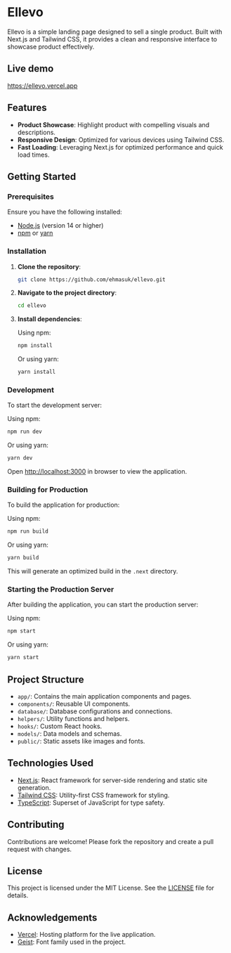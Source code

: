 # Ellevo

Ellevo is a simple landing page designed to sell a single product. Built with Next.js and Tailwind CSS, it provides a clean and responsive interface to showcase product effectively.

## Live demo

https://ellevo.vercel.app

## Features

- **Product Showcase**: Highlight product with compelling visuals and descriptions.
- **Responsive Design**: Optimized for various devices using Tailwind CSS.
- **Fast Loading**: Leveraging Next.js for optimized performance and quick load times.

## Getting Started

### Prerequisites

Ensure you have the following installed:

- [Node.js](https://nodejs.org/) (version 14 or higher)
- [npm](https://www.npmjs.com/) or [yarn](https://yarnpkg.com/)

### Installation

1. **Clone the repository**:

   ```bash
   git clone https://github.com/ehmasuk/ellevo.git
   ```

2. **Navigate to the project directory**:

   ```bash
   cd ellevo
   ```

3. **Install dependencies**:

   Using npm:

   ```bash
   npm install
   ```

   Or using yarn:

   ```bash
   yarn install
   ```

### Development

To start the development server:

Using npm:

```bash
npm run dev
```

Or using yarn:

```bash
yarn dev
```

Open [http://localhost:3000](http://localhost:3000) in browser to view the application.

### Building for Production

To build the application for production:

Using npm:

```bash
npm run build
```

Or using yarn:

```bash
yarn build
```

This will generate an optimized build in the `.next` directory.

### Starting the Production Server

After building the application, you can start the production server:

Using npm:

```bash
npm start
```

Or using yarn:

```bash
yarn start
```

## Project Structure

- `app/`: Contains the main application components and pages.
- `components/`: Reusable UI components.
- `database/`: Database configurations and connections.
- `helpers/`: Utility functions and helpers.
- `hooks/`: Custom React hooks.
- `models/`: Data models and schemas.
- `public/`: Static assets like images and fonts.

## Technologies Used

- [Next.js](https://nextjs.org/): React framework for server-side rendering and static site generation.
- [Tailwind CSS](https://tailwindcss.com/): Utility-first CSS framework for styling.
- [TypeScript](https://www.typescriptlang.org/): Superset of JavaScript for type safety.

## Contributing

Contributions are welcome! Please fork the repository and create a pull request with changes.

## License

This project is licensed under the MIT License. See the [LICENSE](LICENSE) file for details.

## Acknowledgements

- [Vercel](https://vercel.com/): Hosting platform for the live application.
- [Geist](https://vercel.com/design/geist): Font family used in the project.
```
